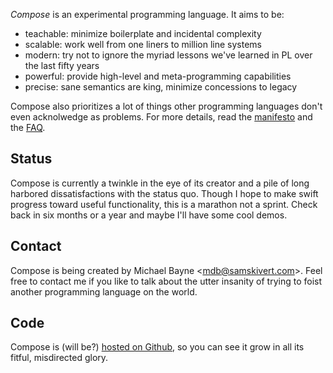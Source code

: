 ---
---

*Compose* is an experimental programming language. It aims to be:

* teachable: minimize boilerplate and incidental complexity
* scalable: work well from one liners to million line systems
* modern: try not to ignore the myriad lessons we've learned in PL over the last fifty years
* powerful: provide high-level and meta-programming capabilities
* precise: sane semantics are king, minimize concessions to legacy

Compose also prioritizes a lot of things other programming languages don't even acknolwedge as
problems. For more details, read the [manifesto](manifesto) and the [FAQ](FAQ).

## Status

Compose is currently a twinkle in the eye of its creator and a pile of long harbored
dissatisfactions with the status quo. Though I hope to make swift progress toward useful
functionality, this is a marathon not a sprint. Check back in six months or a year and maybe I'll
have some cool demos.

## Contact

Compose is being created by Michael Bayne &lt;<mdb@samskivert.com>&gt;. Feel free to contact me if
you like to talk about the utter insanity of trying to foist another programming language on the
world.

## Code

Compose is (will be?) [hosted on Github](https://github.com/samskivert/compose), so you can see it
grow in all its fitful, misdirected glory.

